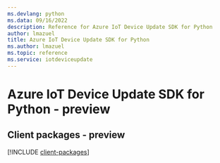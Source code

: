 ```yaml
---
ms.devlang: python
ms.data: 09/16/2022
description: Reference for Azure IoT Device Update SDK for Python
author: lmazuel
title: Azure IoT Device Update SDK for Python
ms.author: lmazuel
ms.topic: reference
ms.service: iotdeviceupdate
---
```

# Azure IoT Device Update SDK for Python - preview

## Client packages - preview
[!INCLUDE [client-packages](iot-device-update-client-index.md)]